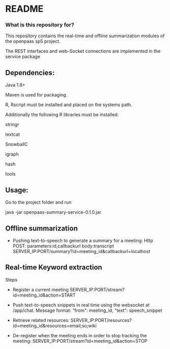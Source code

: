# README #


### What is this repository for? ###

This repository contains the real-time and offline summarization modules of the openpaas sp5 project.

The REST interfaces and web-Socket connections are implemented in the service package


Dependencies:
--
Java 1.8+

Maven is used for packaging.

R, Rscript must be installed and placed on the systems path.

Additionally the following R libraries must be installed:

stringr


textcat


SnowballC


igraph


hash


tools


Usage:
--
Go to the project folder and run

java -jar openpaas-summary-service-0.1.0.jar


Offline summarization
--



- Pushing text-to-speech to generate a summary for a meeting:
    Http POST:
         parameters:id,callbackurl
         body:transcript
    SERVER_IP:PORT/summary?id=meeting_id&callbackurl=localhost


Real-time Keyword extraction
--

Steps


- Register a current meeting
    SERVER_IP:PORT/stream?id=meeting_id&action=START

- Push text-to-speech snippets in real time using the websocket at /app/chat.
    Message format: "from": meeting_id, "text": speech_snippet
    

- Retrieve related resources:
    SERVER_IP:PORT/resources?id=meeting_id&resources=email;so;wiki

- De-register when the meeting ends in order to stop tracking the meeting:
    SERVER_IP:PORT/stream?id=meeting_id&action=STOP